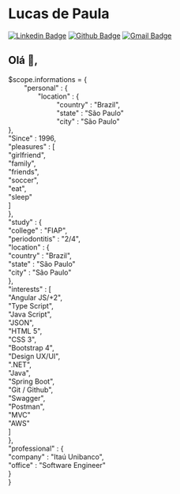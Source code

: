 # Lucas de Paula
[![Linkedin Badge](https://img.shields.io/badge/-LucasPaula-blue?style=flat-square&logo=Linkedin&logoColor=white&link=https://www.linkedin.com/in/lucascavalcantiads/)](https://www.linkedin.com/in/lucascavalcantiads/)
[![Github Badge](https://img.shields.io/badge/-Github-000?style=flat-square&logo=Github&logoColor=white&link=https://github.com/lucas-cavalcanti-ads)](https://github.com/lucas-cavalcanti-ads)
[![Gmail Badge](https://img.shields.io/badge/-lucas.tnv27@gmail.com-c14438?style=flat-square&logo=Gmail&logoColor=white&link=mailto:lucas.tnv27@gmail.com)](mailto:lucas.tnv27@gmail.com)
## Olá 👋, 

$scope.informations = { 
<br>&emsp;&emsp;
    "personal" : {
<br>&emsp;&emsp;&emsp;&emsp;
        "location" : {
        <br>
&emsp;&emsp;&emsp;&emsp;&emsp;&emsp;&emsp;"country" : "Brazil",
            <br>
&emsp;&emsp;&emsp;&emsp;&emsp;&emsp;&emsp;"state" : "São Paulo"
            <br>
&emsp;&emsp;&emsp;&emsp;&emsp;&emsp;&emsp;"city" : "São Paulo"
            <br>
        },
        <br>
        "Since" : 1996,
        <br>
        "pleasures" : [
        <br>
            "girlfriend",
            <br>
            "family",
            <br>
            "friends",
            <br>
            "soccer",
            <br>
            "eat",
            <br>
            "sleep"
            <br>
        ] <br>
    },<br>
    "study" : {
    <br>
        "college" : "FIAP",
        <br>
        "periodontitis" : "2/4",
        <br>
        "location" : {
        <br>
            "country" : "Brazil",
            <br>
            "state" : "São Paulo"
            <br>
            "city" : "São Paulo"
            <br>
        },<br>
        "interests" : [
        <br>
            "Angular JS/+2",
            <br>
            "Type Script",
            <br>
            "Java Script",
            <br>
            "JSON",
            <br>
            "HTML 5",
            <br>
            "CSS 3",<br>
            "Bootstrap 4",
            <br>
            "Design UX/UI",
            <br>
            ".NET",
            <br>
            "Java",
            <br>
            "Spring Boot",
            <br>
            "Git / Github",
            <br>
            "Swagger",
            <br>
            "Postman",
            <br>
            "MVC"
            <br>
            "AWS"
            <br>
        ]
        <br>
    },
    <br>
    "professional" : {
    <br>
        "company" : "Itaú Unibanco",
        <br>
        "office" : "Software Engineer"
        <br>
    }<br>
}<br>



